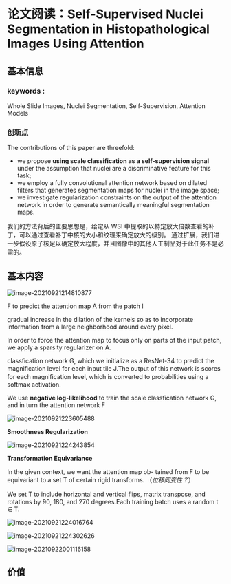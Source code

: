 # 论文阅读：Self-Supervised Nuclei Segmentation in Histopathological Images Using Attention
## 基本信息
### keywords :
Whole Slide Images, Nuclei Segmentation, Self-Supervision, Attention Models
### 创新点
The contributions of this paper are threefold: 
- we propose **using scale classification as a self-supervision signal** under the assumption that nuclei are a discriminative feature for this task; 
- we employ a fully convolutional attention network based on dilated filters that generates segmentation maps for nuclei in the image space; 
- we investigate regularization constraints on the output of the attention network in order to generate semantically meaningful segmentation maps.


我们的方法背后的主要思想是，给定从 WSI 中提取的以特定放大倍数查看的补丁，可以通过查看补丁中核的大小和纹理来确定放大的级别。 通过扩展，我们进一步假设原子核足以确定放大程度，并且图像中的其他人工制品对于此任务不是必需的。


## 基本内容
![image-20210921214810877](C:\Users\苏诺\AppData\Roaming\Typora\typora-user-images\image-20210921214810877.png)

 F to predict the attention map A from the patch I   

gradual increase in the dilation of the kernels so as to incorporate information from a large neighborhood around every pixel.

In order to force the attention map to focus only on parts of the input patch, we apply a sparsity regularizer on A.

classfication network G, which we initialize as a ResNet-34 to predict the magniﬁcation level for each input tile J.The output of this network is scores for each magniﬁcation level, which is converted to probabilities using a softmax activation.

We use **negative log-likelihood** to train the scale classfication network G, and in turn the attention network F

![image-20210921223605488](C:\Users\苏诺\AppData\Roaming\Typora\typora-user-images\image-20210921223605488.png)

**Smoothness Regularization**

![image-20210921224243854](C:\Users\苏诺\AppData\Roaming\Typora\typora-user-images\image-20210921224243854.png)

**Transformation Equivariance** 

In the given context, we want the attention map ob- tained from F to be equivariant to a set T of certain rigid transforms. （*位移同变性？*）

We set T to include horizontal and vertical ﬂips, matrix transpose, and rotations by 90, 180, and 270 degrees.Each training batch uses a random t ∈ T.

![image-20210921224016764](C:\Users\苏诺\AppData\Roaming\Typora\typora-user-images\image-20210921224016764.png)

![image-20210921224302626](C:\Users\苏诺\AppData\Roaming\Typora\typora-user-images\image-20210921224302626.png)

![image-20210922001116158](C:\Users\苏诺\AppData\Roaming\Typora\typora-user-images\image-20210922001116158.png)

## 价值

